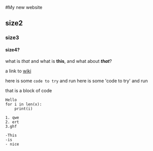 #My new website

## size2

### size3

#### size4?

what is *that* and what is **this**, and what about ***that***?

a link to [wiki](https://www.wikipedia.org/)

here is some `code to try` and run
here is some 'code to try' and run

that is a block of code
```
Hello
for i in len(x):
	print(i)

1. qwe
2. ert
3.ghf

-This
-is
- nice


